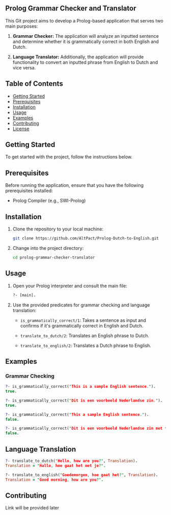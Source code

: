 ## Prolog Grammar Checker and Translator
This Git project aims to develop a Prolog-based application that serves two main purposes:

1. **Grammar Checker:** The application will analyze an inputted sentence and determine whether it is grammatically correct in both English and Dutch.

2. **Language Translator:** Additionally, the application will provide functionality to convert an inputted phrase from English to Dutch and vice versa.

## Table of Contents
- [Getting Started](#getting-started)
- [Prerequisites](#prerequisites)
- [Installation](#installation)
- [Usage](#usage)
- [Examples](#examples)
- [Contributing](#contributing)
- [License](#license)

## Getting Started

To get started with the project, follow the instructions below.

## Prerequisites

Before running the application, ensure that you have the following prerequisites installed:

- Prolog Compiler (e.g., SWI-Prolog)

## Installation

1. Clone the repository to your local machine:

    ```bash
    git clone https://github.com/AltPact/Prolog-Dutch-to-English.git
    ```

2. Change into the project directory:

    ```bash
    cd prolog-grammar-checker-translator
    ```

## Usage

1. Open your Prolog interpreter and consult the main file:

    ```prolog
    ?- [main].
    ```

2. Use the provided predicates for grammar checking and language translation:

    - `is_grammatically_correct/1`: Takes a sentence as input and confirms if it's grammatically correct in English and Dutch.

    - `translate_to_dutch/2`: Translates an English phrase to Dutch.

    - `translate_to_english/2`: Translates a Dutch phrase to English.

## Examples

### Grammar Checking

```prolog
?- is_grammatically_correct("This is a sample English sentence.").
true.

?- is_grammatically_correct("Dit is een voorbeeld Nederlandse zin.").
true.

?- is_grammatically_correct("This a sample English sentence.").
false.

?- is_grammatically_correct("Dit is een voorbeeld Nederlandse zin met fouten.").
false.
```

## Language Translation
```Prolog
?- translate_to_dutch("Hello, how are you?", Translation).
Translation = "Hallo, hoe gaat het met je?".

?- translate_to_english("Goedemorgen, hoe gaat het?", Translation).
Translation = "Good morning, how are you?".
```

## Contributing
Link will be provided later